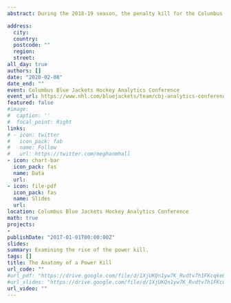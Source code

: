 ```yaml
---
abstract: During the 2018-19 season, the penalty kill for the Columbus Blue Jackets set a modern-era record with nearly 25 percent of the total unblocked shot attempts while their opponent was on the power play. This style of aggressive, offensive play on the penalty kill is not limited to the Blue Jackets (the share of shots on goal, league wide, by the penalty killing team has increased from 14 percent in 2014 to nearly 19 percent last season) and has given rise to a new term--the power kill. This talk will build on both presenters' prior work on the penalty kill and discuss 1) how certain teams are utilizing the power kill and 2) why more teams should adopt it as a strategy. Existing regularized adjusted plus-minus metrics will be used to determine whether coaches are selecting more offensively-minded players for the penalty kill, and the systems and strategies of teams using the power kill approach will be broken down. The two presenters have compiled dozens of hours of tracking data for penalty kills, which will be used to examine the defensive impact of adopting aggressive play; quantify the usefulness of that aggressive play, considering the decreasing defensive skill of power play players and the increasing prevalence of the four-forward power play; and describe how teams are looking at penalty kill effectiveness in new ways. *Co-presented with Alison Lukan.*

address:
  city: 
  country: 
  postcode: ""
  region: 
  street: 
all_day: true
authors: []
date: "2020-02-08"
date_end: ""
event: Columbus Blue Jackets Hockey Analytics Conference
event_url: https://www.nhl.com/bluejackets/team/cbj-analytics-conference
featured: false
#image:
#  caption: ''
#  focal_point: Right
links:
# - icon: twitter
#   icon_pack: fab
#   name: Follow
#   url: https://twitter.com/meghanmhall
- icon: chart-bar
  icon_pack: fas
  name: Data
  url: 
- icon: file-pdf
  icon_pack: fas
  name: Slides
  url: 
location: Columbus Blue Jackets Hockey Analytics Conference
math: true
projects:
- 
publishDate: "2017-01-01T00:00:00Z"
slides: 
summary: Examining the rise of the power kill.  
tags: []
title: The Anatomy of a Power Kill
url_code: ""
#url_pdf: "https://drive.google.com/file/d/1XjUKQn1yw7K_Rvdtv7h1FKcqkeQfN7q6/view?usp=sharing"
#url_slides: "https://drive.google.com/file/d/1XjUKQn1yw7K_Rvdtv7h1FKcqkeQfN7q6/view?usp=sharing"
url_video: ""
---
```



